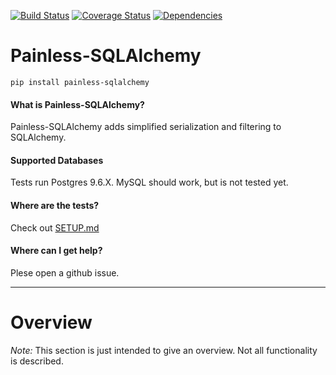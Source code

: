 [![Build Status](https://img.shields.io/travis/GetintheLoop/painless-sqlalchemy/master.svg)](https://travis-ci.org/GetintheLoop/painless-sqlalchemy)
[![Coverage Status](https://coveralls.io/repos/github/GetintheLoop/painless-sqlalchemy/badge.svg?branch=master)](https://coveralls.io/github/GetintheLoop/painless-sqlalchemy?branch=master)
[![Dependencies](https://pyup.io/repos/github/GetintheLoop/painless-sqlalchemy/shield.svg?t=1518818417448)](https://pyup.io)

# Painless-SQLAlchemy

`pip install painless-sqlalchemy`

#### What is Painless-SQLAlchemy?

Painless-SQLAlchemy adds simplified serialization and filtering to SQLAlchemy.
     
#### Supported Databases

Tests run Postgres 9.6.X. MySQL should work, but is not tested yet.

#### Where are the tests?

Check out [SETUP.md](SETUP.md)

#### Where can I get help?

Plese open a github issue.

---------------------

# Overview

*Note:* This section is just intended to give an overview. Not all functionality is described.

